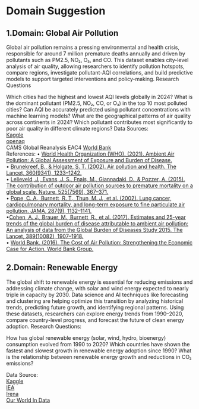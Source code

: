 # Domain Suggestion

## 1.Domain: Global Air Pollution

Global air pollution remains a pressing environmental and health crisis,
responsible for around 7 million premature deaths annually and driven by
pollutants such as PM2.5, NO₂, O₃, and CO. This dataset enables city-level
analysis of air quality, allowing researchers to identify pollution hotspots,
compare regions, investigate pollutant-AQI correlations, and build predictive
models to support targeted interventions and policy-making.
Research Questions

Which cities had the highest and lowest AQI levels globally in 2024?
What is the dominant pollutant (PM2.5, NO₂, CO, or O₃) in the top 10 most
polluted cities?
Can AQI be accurately predicted using pollutant concentrations with machine
learning models?
What are the geographical patterns of air quality across continents in 2024?
Which pollutant contributes most significantly to poor air quality in different
climate regions?
Data Sources:  
[Kaggle](<https://www.kaggle.com/datasets/sazidthe1/global-air-pollution-data/code>)  
[openaq](<https://openaq.org>)  
CAMS Global Reanalysis EAC4
[World Bank](<https://databank.worldbank.org>)  
References:
• [World Health Organization (WHO). (2021). Ambient Air Pollution: A Global
Assessment of Exposure and Burden of Disease.](<https://www.who.int/publications/i/item/9789241511353>)  
• [Brunekreef, B., & Holgate, S. T. (2002). Air pollution and health. The Lancet,
360(9341), 1233–1242.](<https://doi.org/10.1016/S0140-6736(02)11274-8>)  
• [Lelieveld, J., Evans, J. S., Fnais, M., Giannadaki, D., & Pozzer, A. (2015).
The contribution of outdoor air pollution sources to premature mortality on a
global scale. Nature, 525(7569), 367–371.](<https://doi.org/10.1038/nature15371>)  
• [Pope, C. A., Burnett, R. T., Thun, M. J., et al. (2002). Lung cancer,
cardiopulmonary mortality, and long-term exposure to fine particulate air
pollution. JAMA, 287(9), 1132–1141.](<https://doi.org/10.1001/jama.287.9.1132>)  
•[Cohen, A. J., Brauer, M., Burnett, R., et al. (2017). Estimates and 25-year
trends of the global burden of disease attributable to ambient air pollution: An
analysis of data from the Global Burden of Diseases Study 2015. The Lancet,
389(10082), 1907–1918.](<https://doi.org/10.1016/S0140-6736(17)30505-6>)  
• [World Bank. (2016). The Cost of Air Pollution: Strengthening the Economic Case
for Action. World Bank Group.](<https://openknowledge.worldbank.org/handle/10986/25013>)  

## 2.Domain: Renewable Energy

The global shift to renewable energy is essential for reducing emissions and
addressing climate change, with solar and wind energy expected to nearly triple
in capacity by 2030. Data science and AI techniques like forecasting and
clustering are helping optimize this transition by analyzing historical trends,
predicting future growth, and identifying regional patterns. Using these datasets,
researchers can explore energy trends from 1990–2020, compare country-level
progress, and forecast the future of clean energy adoption.
Research Questions:

How has global renewable energy (solar, wind, hydro, bioenergy) consumption
evolved from 1990 to 2020?
Which countries have shown the fastest and slowest growth in renewable energy
adoption since 1990?
What is the relationship between renewable energy growth and reductions in CO₂
emissions?  

Data Source:  
[Kaggle](<https://www.kaggle.com/code/mehmetisik/02-the-evolution-of-modern-renewable-energy/notebook>)  
[IEA](<https://www.iea.org/>)  
[Irena](<https://www.irena.org/Statistics>)  
[Our World In Data](<https://ourworldindata.org/energy>)
